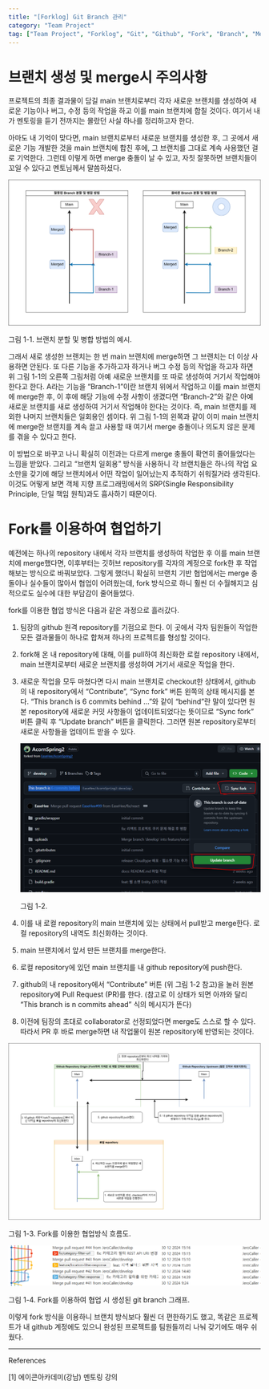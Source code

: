 ```yaml
---
title: "[Forklog] Git Branch 관리"
category: "Team Project"
tag: ["Team Project", "Forklog", "Git", "Github", "Fork", "Branch", "Merge"]
---
```



# 브랜치 생성 및 merge시 주의사항

프로젝트의 최종 결과물이 담길 main 브랜치로부터 각자 새로운 브랜치를 생성하여 새로운 기능이나 버그, 수정 등의 작업을 하고 이를 main 브랜치에 합칠 것이다. 여기서 내가 멘토링을 듣기 전까지는 몰랐던 사실 하나를 정리하고자 한다. 

아마도 내 기억이 맞다면, main 브랜치로부터 새로운 브랜치를 생성한 후, 그 곳에서 새로운 기능 개발한 것을 main 브랜치에 합친 후에, 그 브랜치를 그대로 계속 사용했던 걸로 기억한다. 그런데 이렇게 하면 merge 충돌이 날 수 있고, 자칫 잘못하면 브랜치들이 꼬일 수 있다고 멘토님께서 말씀하셨다. 

![그림 1-1. 브랜치 분할 및 병합 방법의 예시. ](/images/2025-01-21/team-project-forklog-git%20branch%20%EA%B4%80%EB%A6%AC/1.png)

그림 1-1. 브랜치 분할 및 병합 방법의 예시. 

그래서 새로 생성한 브랜치는 한 번 main 브랜치에 merge하면 그 브랜치는 더 이상 사용하면 안된다. 또 다른 기능을 추가하고자 하거나 버그 수정 등의 작업을 하고자 하면 위 그림 1-1의 오른쪽 그림처럼 아예 새로운 브랜치를 또 따로 생성하여 거기서 작업해야 한다고 한다. A라는 기능을 “Branch-1”이란 브랜치 위에서 작업하고 이를 main 브랜치에 merge한 후, 이 후에 해당 기능에 수정 사항이 생겼다면 “Branch-2”와 같은 아예 새로운 브랜치를 새로 생성하여 거기서 작업해야 한다는 것이다. 즉, main 브랜치를 제외한 나머지 브랜치들은 일회용인 셈이다. 위 그림 1-1의 왼쪽과 같이 이미 main 브랜치에 merge한 브랜치를 계속 끌고 사용할 때 여기서 merge 충돌이나 의도치 않은 문제를 겪을 수 있다고 한다. 

이 방법으로 바꾸고 나니 확실히 이전과는 다르게 merge 충돌이 확연히 줄어들었다는 느낌을 받았다. 그리고 “브랜치 일회용” 방식을 사용하니 각 브랜치들은 하나의 작업 요소만을 갖기에 해당 브랜치에서 어떤 작업이 일어났는지 추적하기 쉬워질거라 생각된다. 이것도 어떻게 보면 객체 지향 프로그래밍에서의 SRP(Single Responsibility Principle, 단일 책임 원칙)과도 흡사하기 때문이다. 

# Fork를 이용하여 협업하기

예전에는 하나의 repository 내에서 각자 브랜치를 생성하여 작업한 후 이를 main 브랜치에 merge했다면, 이후부터는 깃허브 repository를 각자의 계정으로 fork한 후 작업해보는 방식으로 바꿔보았다. 그렇게 했더니 확실히 브랜치 기반 협업에서는 merge 충돌이나 실수들이 많아서 협업이 어려웠는데, fork 방식으로 하니 훨씬 더 수월해지고 심적으로도 실수에 대한 부담감이 줄어들었다. 

fork를 이용한 협업 방식은 다음과 같은 과정으로 흘러갔다. 

1. 팀장의 github 원격 repository를 기점으로 한다. 이 곳에서 각자 팀원들이 작업한 모든 결과물들이 하나로 합쳐져 하나의 프로젝트를 형성할 것이다. 
2. fork해 온 내 repository에 대해, 이를 pull하여 최신화한 로컬 repository 내에서, main 브랜치로부터 새로운 브랜치를 생성하여 거기서 새로운 작업을 한다. 
3. 새로운 작업을 모두 마쳤다면 다시 main 브랜치로 checkout한 상태에서, github의 내 repository에서 “Contribute”, “Sync fork” 버튼 왼쪽의 상태 메시지를 본다. “This branch is 6 commits behind …”와 같이 “behind”란 말이 있다면 원본 repository에 새로운 커밋 사항들이 업데이트되었다는 뜻이므로 “Sync fork” 버튼 클릭 후 “Update branch” 버튼을 클릭한다. 그러면 원본 repository로부터 새로운 사항들을 업데이트 받을 수 있다. 
    
    ![그림 1-2.](/images/2025-01-21/team-project-forklog-git%20branch%20%EA%B4%80%EB%A6%AC/2.png)
    
    그림 1-2.
    
4. 이를 내 로컬 repository의 main 브랜치에 있는 상태에서 pull받고 merge한다. 로컬 repository의 내역도 최신화하는 것이다. 
5. main 브랜치에서 앞서 만든 브랜치를 merge한다. 
6. 로컬 repository에 있던 main 브랜치를 내 github repository에 push한다. 
7. github의 내 repository에서 “Contribute” 버튼 (위 그림 1-2 참고)을 눌러 원본 repository에 Pull Request (PR)를 한다. (참고로 이 상태가 되면 아까와 달리 “This branch is n commits ahead” 식의 메시지가 뜬다)
8. 이전에 팀장의 초대로 collaborator로 선정되었다면 merge도 스스로 할 수 있다. 따라서 PR 후 바로 merge하면 내 작업물이 원본 repository에 반영되는 것이다. 

![그림 1-3. Fork를 이용한 협업방식 흐름도.](/images/2025-01-21/team-project-forklog-git%20branch%20%EA%B4%80%EB%A6%AC/3.png)

그림 1-3. Fork를 이용한 협업방식 흐름도.

![그림 1-4. Fork를 이용하여 협업 시 생성된 git branch 그래프.](/images/2025-01-21/team-project-forklog-git%20branch%20%EA%B4%80%EB%A6%AC/4.png)

그림 1-4. Fork를 이용하여 협업 시 생성된 git branch 그래프.

이렇게 fork 방식을 이용하니 브랜치 방식보다 훨씬 더 편한하기도 했고, 똑같은 프로젝트가 내 github 계정에도 있으니 완성된 프로젝트를 팀원들끼리 나눠 갖기에도 매우 쉬웠다. 

---

References

[1] 에이콘아카데미(강남) 멘토링 강의